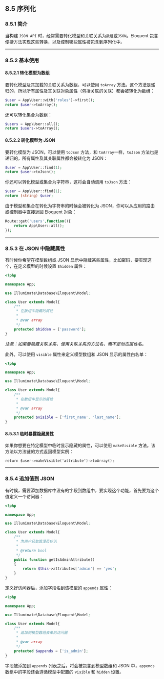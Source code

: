 ## 8.5 序列化

### 8.5.1 简介

当构建 `JSON API` 时，经常需要转化模型和关联关系为`数组`或`JSON`。Eloquent 包含便捷方法实现这些转换，以及控制哪些属性被包含到序列化中。


-----


### 8.5.2 基本使用

#### 8.5.2.1 转化模型为数组

要转化模型及其加载的关联关系为数组，可以使用 `toArray` 方法。这个方法是递归的，所以所有属性及其关联对象属性（包括关联的关联）都会被转化为数组：

```php
$user = App\User::with('roles')->first();
return $user->toArray();
```
还可以转化集合为数组：

```php
$users = App\User::all();
return $users->toArray();
```

#### 8.5.2.2 转化模型为 JSON

要转化模型为 JSON，可以使用 `toJson` 方法，和 `toArray`一样，`toJson` 方法也是递归的，所有属性及其关联属性都会被转化为 JSON：

```php
$user = App\User::find(1);
return $user->toJson();
```
你还可以转化模型或集合为字符串，这将会自动调用 `toJson` 方法：

```php
$user = App\User::find(1);
return (string) $user;
```
由于模型和集合在转化为字符串的时候会被转化为 JSON，你可以从应用的路由或控制器中直接返回 Eloquent 对象：

```php
Route::get('users',function(){
    return App\User::all();
});
```

-----

### 8.5.3 在 JSON 中隐藏属性

有时候你希望在模型数组或 JSON 显示中隐藏某些属性，比如密码，要实现这个，在定义模型的时候设置 `$hidden` 属性：

```php
<?php

namespace App;

use Illuminate\Database\Eloquent\Model;

class User extends Model{
    /**
     * 在数组中隐藏的属性
     *
     * @var array
     */
    protected $hidden = ['password'];
}
```
*注意：如果要隐藏关联关系，使用关联关系的方法名，而不是动态属性名。*

此外，可以使用 `visible` 属性来定义模型数组和 JSON 显示的属性白名单：

```php
<?php

namespace App;

use Illuminate\Database\Eloquent\Model;

class User extends Model{
    /**
     * 在数组中显示的属性
     *
     * @var array
     */
    protected $visible = ['first_name', 'last_name'];
}
```

#### 8.5.3.1 临时暴露隐藏属性

如果你想要在特定模型中临时显示隐藏的属性，可以使用 `makeVisible` 方法，该方法以方法链的方式返回模型实例：

	return $user->makeVisible('attribute')->toArray();

-----

### 8.5.4 追加值到 JSON

有时候，需要添加数据库中没有的字段到数组中，要实现这个功能，首先要为这个值定义一个访问器：

```php
<?php

namespace App;

use Illuminate\Database\Eloquent\Model;

class User extends Model{
    /**
     * 为用户获取管理员标识
     *
     * @return bool
     */
    public function getIsAdminAttribute()
    {
        return $this->attributes['admin'] == 'yes';
    }
}
```
定义好访问器后，添加字段名到该模型的 `appends` 属性：

```php
<?php

namespace App;

use Illuminate\Database\Eloquent\Model;

class User extends Model{
    /**
     * 追加到模型数组表单的访问器
     *
     * @var array
     */
    protected $appends = ['is_admin'];
}
```
字段被添加到 `appends` 列表之后，将会被包含到模型数组和 JSON 中，`appends` 数组中的字段还会遵循模型中配置的 `visible` 和 `hidden` 设置。
